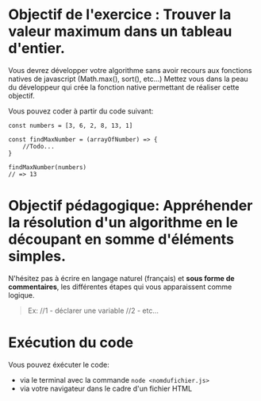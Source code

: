 # Objectif de l'exercice : Trouver la valeur maximum dans un tableau d'entier.

Vous devrez développer votre algorithme sans avoir recours aux fonctions natives de javascript (Math.max(), sort(), etc...)
Mettez vous dans la peau du développeur qui crée la fonction native permettant de réaliser cette objectif.

Vous pouvez coder à partir du code suivant:

```
const numbers = [3, 6, 2, 8, 13, 1]

const findMaxNumber = (arrayOfNumber) => {
    //Todo...
}

findMaxNumber(numbers)
// => 13
```


# Objectif pédagogique: Appréhender la résolution d'un algorithme en le découpant en somme d'éléments simples.

N'hésitez pas à écrire en langage naturel (français) et **sous forme de commentaires**, les différentes étapes qui vous apparaissent comme logique.

> Ex: 
> //1 - déclarer une variable
> //2 - etc...

# Exécution du code

Vous pouvez éxécuter le code:
- via le terminal avec la commande `node <nomdufichier.js>`
- via votre navigateur dans le cadre d'un fichier HTML


